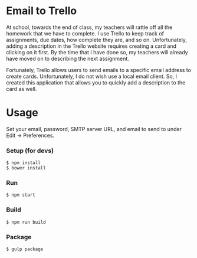
# Email to Trello

At school, towards the end of class, my teachers will rattle off all the homework that we have to complete. I use Trello to keep track of assignments, due dates, how complete they are, and so on. Unfortunately, adding a description in the Trello website requires creating a card and clicking on it first. By the time that I have done so, my teachers will already have moved on to describing the next assignment.



Fortunately, Trello allows users to send emails to a specific email address to create cards. Unfortunately, I do not wish use a local email client. So, I created this application that allows you to quickly add a description to the card as well.

# Usage

Set your email, password, SMTP server URL, and email to send to under Edit -> Preferences.


### Setup (for devs)

```
$ npm install
$ bower install
```

### Run

```
$ npm start
```

### Build

```
$ npm run build
```

### Package

```
$ gulp package
```
